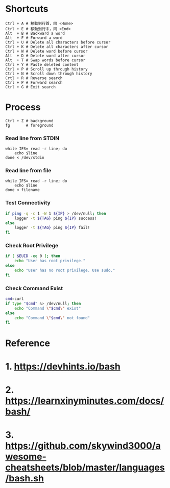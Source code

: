 


# Shortcuts
```
Ctrl + A # 移動到行首，同 <Home>
Ctrl + E # 移動到行末，同 <End>
Alt  + B # Backward a word
Alt  + F # Forward a word
Ctrl + U # Delete all characters before cursor
Ctrl + K # Delete all characters after cursor
Ctrl + W # Delete word before cursor
Alt  + D # Delete word after cursor
Alt  + T # Swap words before cursor
Ctrl + Y # Paste deleted content
Ctrl + P # Scroll up through history
Ctrl + N # Scroll down through history
Crtl + R # Reverse search
Ctrl + P # Forward search
Ctrl + G # Exit search
```

# Process
```
Ctrl + Z # background
fg       # foreground
```

### Read line from STDIN
```
while IFS= read -r line; do
    echo $line
done < /dev/stdin
```

### Read line from file
```
while IFS= read -r line; do
    echo $line
done < filename
```

### Test Connectivity
```bash
if ping -q -c 1 -W 1 ${IP} > /dev/null; then
    logger -t ${TAG} ping ${IP} success!
else
    logger -t ${TAG} ping ${IP} fail!
fi
```

### Check Root Privilege
```bash
if [ $EUID -eq 0 ]; then
    echo "User has root privilege."
else
    echo "User has no root privilege. Use sudo."
fi
```

### Check Command Exist
```bash
cmd=curl
if type "$cmd" &> /dev/null; then
    echo "Command \"$cmd\" exist"
else
    echo "Command \"$cmd\" not found"
fi
```

# Reference
# 1. https://devhints.io/bash
# 2. https://learnxinyminutes.com/docs/bash/
# 3. https://github.com/skywind3000/awesome-cheatsheets/blob/master/languages/bash.sh